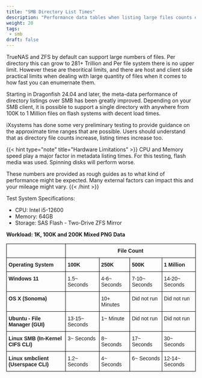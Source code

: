 ```yaml
---
title: "SMB Directory List Times"
description: "Performance data tables when listing large files counts over SMB."
weight: 20
tags:
 - smb
draft: false
---
```

<style type="text/css">
.tg  {border-collapse:collapse;border-spacing:0;}
.tg td{border-color:black;border-style:solid;border-width:1px;font-family:Arial, sans-serif;font-size:14px;
  overflow:hidden;padding:10px 5px;word-break:normal;}
.tg th{border-color:black;border-style:solid;border-width:1px;font-family:Arial, sans-serif;font-size:14px;
  font-weight:normal;overflow:hidden;padding:10px 5px;word-break:normal;}
.tg .tg-1wig{font-weight:bold;text-align:left;vertical-align:top}
.tg .tg-0lax{text-align:left;vertical-align:top}
</style>

TrueNAS and ZFS by default can support large numbers of files. Per directory this can grow to 281+ Trillion and Per file system there is no upper limit. However
these are theoritical limits, and there are host and client side practical limits when dealing with large quantity of files when it comes to how fast you can enumernate them.

Starting in Dragonfish 24.04 and later, the meta-data performance of directory listings over SMB has been greatly improved.
Depending on your SMB client, it is possible to support a single directory with anywhere from 100K to 1 Million files on flash systems with decent load times.

iXsystems has done some very preliminary testing to provide guidance on the approximate time ranges that are possible.
Users should understand that as directory file counts increase, listing times increase too.

{{< hint type="note" title="Hardware Limitations" >}}
CPU and Memory speed play a major factor in metadata listing times.
For this testing, flash media was used.
Spinning disks will perform worse.

These numbers are provided as rough guides as to what kind of performance might be expected.
Many external factors can impact this and your mileage might vary.
{{< /hint >}}

Test System Specifications:
* CPU: Intel i5-12600
* Memory: 64GB
* Storage: SAS Flash - Two-Drive ZFS Mirror

**Workload: 1K, 100K and 200K Mixed PNG Data**

<table class="tg">
<thead>
  <tr>
    <th class="tg-1wig" rowspan="1"></th>
    <th class="tg-1wig" colspan="4" style="text-align:center;">File Count</th>
  </tr>
  <tr>
    <td class="tg-1wig">Operating System</td>
    <td class="tg-1wig">100K</td>
    <td class="tg-1wig">250K</td>
    <td class="tg-1wig">500K</td>
    <td class="tg-1wig">1 Million</td>
  </tr>
</thead>
<tbody>
  <tr>
    <td class="tg-1wig">Windows 11</td>
    <td class="tg-0lax">1.5~ Seconds</td>
    <td class="tg-0lax">4-6~ Seconds</td>
    <td class="tg-0lax">7-10~ Seconds</td>
    <td class="tg-0lax">14-20~ Seconds</td>
  </tr>
  <tr>
    <td class="tg-1wig">OS X (Sonoma)</td>
    <td class="tg-0lax"></td>
    <td class="tg-0lax">10+ Minutes</td>
    <td class="tg-0lax">Did not run</td>
    <td class="tg-0lax">Did not run</td>
  </tr>
  <tr>
    <td class="tg-1wig">Ubuntu - File Manager (GUI)</td>
    <td class="tg-0lax">13-15~ Seconds</td>
    <td class="tg-0lax">1~ Minute</td>
    <td class="tg-0lax">Did not run</td>
    <td class="tg-0lax">Did not run</td>
  </tr>
  <tr>
    <td class="tg-1wig">Linux SMB (In-Kernel CIFS CLI)</td>
    <td class="tg-0lax">3~ Seconds</td>
    <td class="tg-0lax">8~ Seconds</td>
    <td class="tg-0lax">17~ Seconds</td>
    <td class="tg-0lax">30~ Seconds</td>
  </tr>
  <tr>
    <td class="tg-1wig">Linux smbclient (Userspace CLI)</td>
    <td class="tg-0lax">1.2~ Seconds</td>
    <td class="tg-0lax">4~ Seconds</td>
    <td class="tg-0lax">6~ Seconds</td>
    <td class="tg-0lax">12-14~ Seconds</td>
  </tr>
</tbody>
</table>
